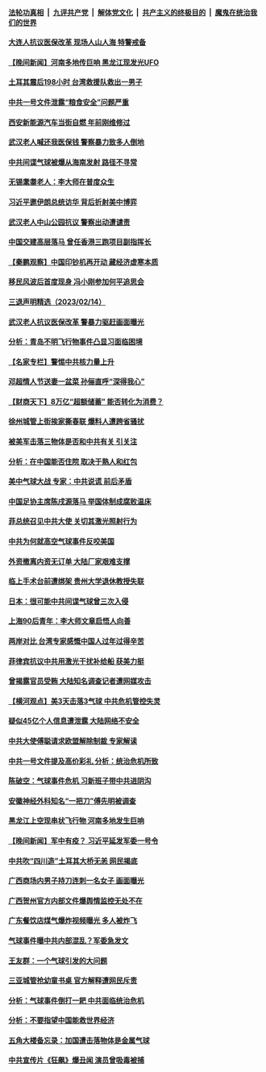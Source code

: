 ####  [法轮功真相](../../../../basic/blob/master/README.md?t=02152012) &nbsp;|&nbsp; [九评共产党](../../../../9ping.md/blob/master/README.md?t=02152012) &nbsp;|&nbsp; [解体党文化](../../../../jtdwh.md/blob/master/README.md?t=02152012)  &nbsp;|&nbsp; [共产主义的终极目的](../../../../gczydzjmd.md/blob/master/README.md?t=02152012) &nbsp;|&nbsp; [魔鬼在统治我们的世界](../../../../mgztzwmdsj.md/blob/master/README.md?t=02152012) 

#### [大连人抗议医保改革 现场人山人海 特警戒备](../pages/nsc413/n13930248.md?t=02152012) 

#### [【晚间新闻】河南多地传巨响 黑龙江现发光UFO](../pages/nsc413/n13930289.md?t=02152012) 



#### [土耳其震后198小时 台湾救援队救出一男子](../pages/nsc413/n13930076.md?t=02152012) 


#### [中共一号文件泄露“粮食安全”问题严重](../pages/nsc413/n13929765.md?t=02152012) 

#### [西安新能源汽车当街自燃 年前刚维修过](../pages/nsc413/n13930247.md?t=02152012) 

#### [武汉老人喊还我医保钱 警察暴力致多人倒地](../pages/nsc413/n13930085.md?t=02152012) 

#### [中共间谍气球被爆从海南发射 路径不寻常](../pages/nsc413/n13930120.md?t=02152012) 


#### [无锡耄耋老人：李大师在普度众生](../pages/nsc413/n13930113.md?t=02152012) 

#### [习近平邀伊朗总统访华 背后折射美中博弈](../pages/nsc413/n13929854.md?t=02152012) 

#### [武汉老人中山公园抗议 警察出动遭谴责](../pages/nsc413/n13930042.md?t=02152012) 

#### [中国交建高层落马 曾任香港三跑项目副指挥长](../pages/nsc413/n13930026.md?t=02152012) 

#### [【秦鹏观察】中国印钞机再开动 藏经济虚寒本质](../pages/nsc413/n13929951.md?t=02152012) 

#### [移民风波后首度现身 冯小刚参加何平追思会](../pages/nsc413/n13929903.md?t=02152012) 

#### [三退声明精选（2023/02/14）](../pages/nsc413/n13929994.md?t=02152012) 

#### [武汉老人抗议医保改革 警暴力驱赶画面曝光](../pages/nsc413/n13929963.md?t=02152012) 

#### [分析：青岛不明飞行物事件凸显习面临困境](../pages/nsc413/n13929894.md?t=02152012) 

#### [【名家专栏】警惕中共核力量上升](../pages/nsc413/n13929656.md?t=02152012) 

#### [邓超情人节送妻一盆菜 孙俪直呼“深得我心”](../pages/nsc413/n13929798.md?t=02152012) 

#### [【财商天下】8万亿“超额储蓄” 能否转化为消费？](../pages/nsc413/n13929896.md?t=02152012) 

#### [徐州城管上街挨家撕春联 爆料人遭跨省骚扰](../pages/nsc413/n13929810.md?t=02152012) 

#### [被美军击落三物体是否和中共有关 引关注](../pages/nsc413/n13929761.md?t=02152012) 

#### [分析：在中国能否住院 取决于熟人和红包](../pages/nsc413/n13929811.md?t=02152012) 

#### [美中气球大战 专家：中共说谎 前后矛盾](../pages/nsc413/n13929783.md?t=02152012) 

#### [中国足协主席陈戌源落马 举国体制成腐败温床](../pages/nsc413/n13929763.md?t=02152012) 

#### [菲总统召见中共大使 关切其激光照射行为](../pages/nsc413/n13929756.md?t=02152012) 

#### [中共为何就高空气球事件反咬美国](../pages/nsc413/n13929775.md?t=02152012) 

#### [外资撤离内资无订单 大陆厂家艰难支撑](../pages/nsc413/n13929696.md?t=02152012) 

#### [临上手术台前遭绑架 贵州大学退休教授失联](../pages/nsc413/n13929743.md?t=02152012) 

#### [日本：很可能中共间谍气球曾三次入侵](../pages/nsc413/n13929753.md?t=02152012) 

#### [上海90后青年：李大师文章启悟人向善](../pages/nsc413/n13929715.md?t=02152012) 

#### [两岸对比 台湾专家感慨中国人过年过得辛苦](../pages/nsc413/n13929455.md?t=02152012) 

#### [菲律宾抗议中共用激光干扰补给船 获美力挺](../pages/nsc413/n13929657.md?t=02152012) 

#### [曾揭露官员受贿 大陆知名调查记者遭网媒攻击](../pages/nsc413/n13929587.md?t=02152012) 

#### [【横河观点】美3天击落3气球 中共危机管控失灵](../pages/nsc413/n13929694.md?t=02152012) 

#### [疑似45亿个人信息遭泄露 大陆网络不安全](../pages/nsc413/n13929515.md?t=02152012) 

#### [中共大使傅聪请求欧盟解除制裁 专家解读](../pages/nsc413/n13929204.md?t=02152012) 

#### [中共一号文件提及高价彩礼 分析：统治危机所致](../pages/nsc413/n13929501.md?t=02152012) 

#### [陈破空：气球事件危机 习新班子带中共进阴沟](../pages/nsc413/n13929396.md?t=02152012) 

#### [安徽神经外科知名“一把刀”傅先明被调查](../pages/nsc413/n13929537.md?t=02152012) 

#### [黑龙江上空现串状飞行物 河南多地发生巨响](../pages/nsc413/n13929502.md?t=02152012) 


#### [【晚间新闻】军中有疫？ 习近平延发军委一号令](../pages/nsc413/n13929503.md?t=02152012) 


#### [中共吹“四川造”土耳其大桥无恙 网民揭底](../pages/nsc413/n13929457.md?t=02152012) 


#### [广西商场内男子持刀连刺一名女子 画面曝光](../pages/nsc413/n13929426.md?t=02152012) 

#### [广西贺州官方内部文件爆舆情监控无处不在](../pages/nsc413/n13929391.md?t=02152012) 

#### [广东餐饮店煤气爆炸视频曝光 多人被炸飞](../pages/nsc413/n13929323.md?t=02152012) 

#### [气球事件曝中共内部混乱？军委急发文](../pages/nsc413/n13929343.md?t=02152012) 

#### [王友群：一个气球引发的大问题](../pages/nsc413/n13929207.md?t=02152012) 


#### [三亚城管抢幼童书桌 官方解释遭网民斥责](../pages/nsc413/n13929259.md?t=02152012) 

#### [分析：气球事件倒打一耙 中共面临统治危机](../pages/nsc413/n13929035.md?t=02152012) 

#### [分析：不要指望中国能救世界经济](../pages/nsc413/n13929174.md?t=02152012) 

#### [五角大楼备忘录：加国遭击落物体是金属气球](../pages/nsc413/n13929225.md?t=02152012) 

#### [中共宣传片《狂飙》爆丑闻 演员曾吸毒被捕](../pages/nsc413/n13929227.md?t=02152012) 

